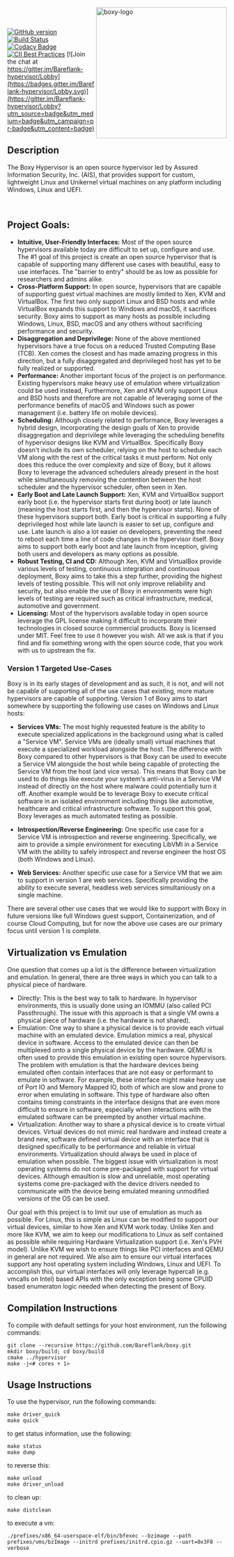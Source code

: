 <img src="https://github.com/Bareflank/boxy/raw/master/docs/boxy_logo.png" alt="boxy-logo" align="right" height="300" />

<br>
<br>

[![GitHub version](https://badge.fury.io/gh/bareflank%2Fboxy.svg)](https://badge.fury.io/gh/bareflank%2Fboxy)
[![Build Status](https://travis-ci.org/Bareflank/boxy.svg?branch=master)](https://travis-ci.org/Bareflank/boxy)
[![Codacy Badge](https://api.codacy.com/project/badge/Grade/d7cbb095527c43e09e775f58912cd5fd)](https://www.codacy.com/app/rianquinn/boxy?utm_source=github.com&amp;utm_medium=referral&amp;utm_content=Bareflank/boxy&amp;utm_campaign=Badge_Grade)
[![CII Best Practices](https://bestpractices.coreinfrastructure.org/projects/325/badge)](https://bestpractices.coreinfrastructure.org/projects/325)
[![Join the chat at https://gitter.im/Bareflank-hypervisor/Lobby](https://badges.gitter.im/Bareflank-hypervisor/Lobby.svg)](https://gitter.im/Bareflank-hypervisor/Lobby?utm_source=badge&utm_medium=badge&utm_campaign=pr-badge&utm_content=badge)

## Description

The Boxy Hypervisor is an open source hypervisor led by Assured Information Security, Inc. (AIS),
that provides support for custom, lightweight Linux and Unikernel virtual machines on any platform
including Windows, Linux and UEFI.

<br>

## Project Goals:

- **Intuitive, User-Friendly Interfaces:** Most of the open source hypervisors
  available today are difficult to set up, configure and use. The #1 goal of
  this project is create an open source hypervisor that is capable of supporting
  many different use cases with beautiful, easy to use interfaces. The
  "barrier to entry" should be as low as possible for researchers and admins
  alike.
- **Cross-Platform Support:** In open source, hypervisors that are capable of
  supporting guest virtual machines are mostly limited to Xen, KVM and
  VirtualBox. The first two only support Linux and BSD hosts and while VirtualBox
  expands this support to Windows and macOS, it sacrifices security.
  Boxy aims to support as many hosts as possible including Windows, Linux,
  BSD, macOS and any others without sacrificing performance and security.
- **Disaggregation and Deprivilege:** None of the above mentioned hypervisors
  have a true focus on a reduced Trusted Computing Base (TCB). Xen comes the closest
  and has made amazing progress in this direction, but a fully disaggregated and
  deprivileged host has yet to be fully realized or supported.
- **Performance:** Another important focus of the project is on performance.
  Existing hypervisors make heavy use of emulation where
  virtualization could be used instead, Furthermore, Xen and KVM only support
  Linux and BSD hosts and therefore are not capable of leveraging some of the
  performance benefits of macOS and Windows such as power management
  (i.e. battery life on mobile devices).
- **Scheduling:** Although closely related to performance, Boxy leverages a hybrid
  design, incorporating the design goals of Xen to provide disaggregation
  and deprivilege while leveraging the scheduling benefits of hypervisor designs
  like KVM and VirtualBox. Specifically Boxy doesn't include its own scheduler,
  relying on the host to schedule each VM along with the rest of the critical
  tasks it must perform. Not only does this reduce the over complexity and size
  of Boxy, but it allows Boxy to leverage the advanced schedulers already
  present in the host while simultaneously removing the contention between the
  host scheduler and the hypervisor scheduler, often seen in Xen.
- **Early Boot and Late Launch Support:** Xen, KVM and VirtualBox support early boot
  (i.e. the hypervisor starts first during boot) or late launch (meaning the host
  starts first, and then the hypervisor starts). None of these hypervisors support
  both. Early boot is critical
  in supporting a fully deprivileged host while late launch is easier to set
  up, configure and use. Late launch is also a lot easier on developers,
  preventing the need to reboot each time a line of code changes in the
  hypervisor itself. Boxy aims to support both early boot and late launch from
  inception, giving both users and developers as many options as possible.
- **Robust Testing, CI and CD:** Although Xen, KVM and VirtualBox provide various
  levels of testing, continuous integration and continuous deployment, Boxy
  aims to take this a step further, providing the highest levels of testing
  possible. This will not only improve reliability and security, but also enable
  the use of Boxy in environments were high levels of testing are required such
  as critical infrastructure, medical, automotive and government.
- **Licensing:** Most of the hypervisors available today in open source leverage
  the GPL license making it difficult to incorporate their technologies in
  closed source commercial products. Boxy is licensed under MIT. Feel free to use
  it however you wish. All we ask is that if you find and fix something
  wrong with the open source code, that you work with us to upstream the fix.

### Version 1 Targeted Use-Cases

Boxy is in its early stages of development and as such, it is not, and will not
be capable of supporting all of the use cases that existing, more mature
hypervisors are capable of supporting. Version 1 of Boxy aims to start
somewhere by supporting the following use cases on Windows and Linux hosts:

- **Services VMs:** The most highly requested feature is the ability to execute
  specialized applications in the background using what is called a "Service VM".
  Service VMs are (ideally small) virtual machines that execute a specialized
  workload alongside the host. The difference with Boxy compared
  to other hypervisors is that Boxy can be used to execute a Service VM alongside
  the host while being capable of protecting the Service VM from the host
  (and vice versa). This means that Boxy can be used to do things like execute
  your system's anti-virus in a Service VM instead of directly on the host
  where malware could potentially turn it off. Another example would be to
  leverage Boxy to execute critical software in an isolated environment including
  things like automotive, healthcare and critical infrastructure software.
  To support this goal, Boxy leverages as much automated testing as possible.

- **Introspection/Reverse Engineering:** One specific use case for a Service VM
  is introspection and reverse engineering. Specifically, we aim to provide a
  simple environment for executing LibVMI in a Service VM with the ability to
  safely introspect and reverse engineer the host OS (both Windows and Linux).

- **Web Services:** Another specific use case for a Service VM that we aim to
  support in version 1 are web services. Specifically providing the ability to
  execute several, headless web services simultaniously on a single machine.

There are several other use cases that we would like to support with Boxy in
future versions like full Windows guest support, Containerization, and
of course Cloud Computing, but for now the above use cases are our primary focus
until version 1 is complete.

## Virtualization vs Emulation

One question that comes up a lot is the difference between virtualization and
emulation. In general, there are three ways in which you can talk to a
physical piece of hardware.

- Directly: This is the best way to talk to hardware. In hypervisor environments,
  this is usually done using an IOMMU (also called PCI Passthrough). The issue
  with this approach is that a single VM owns a physical piece of hardware (i.e.
  the hardware is not shared).
- Emulation: One way to share a physical device is to provide each virtual
  machine with an emulated device. Emulation mimics a real, physical device in
  software. Access to the emulated device can then be multiplexed onto a
  single physical device by the hardware. QEMU is often used to provide this
  emulation in existing open source hypervisors. The problem with emulation is
  that the hardware devices being emulated often contain interfaces that are
  not easy or performant to emulate in software. For example, these interface
  might make heavy use of Port IO and Memory Mapped IO, both of which are
  slow and prone to error when emulating in software. This type of hardware
  also often contains timing constraints in the interface designs that are
  even more difficult to ensure in software, especially when interactions
  with the emulated software can be preempted by another virtual machine.
- Virtualization: Another way to share a physical device is to create virtual
  devices. Virtual devices do not mimic real hardware and instead create a
  brand new, software defined virtual device with an interface that is designed
  specifically to be performance and reliable in virtual environments.
  Virtualization should always be used in place of emulation when possible. The
  biggest issue with virtualization is most operating systems do not come
  pre-packaged with support for virtual devices. Although emaultion is slow and
  unreliable, most operating systems come pre-packaged with the device drivers
  needed to communicate with the device being emulated meaning unmodified versions
  of the OS can be used.

Our goal with this project is to limit our use of emulation as much as possible.
For Linux, this is simple as Linux can be modified to support our virtual devices,
similar to how Xen and KVM work today. Unlike Xen and more like KVM, we aim to keep
our modifications to Linux as self contained as possible while requiring Hardware
Virtualization support (i.e. Xen's PVH model). Unlike KVM we wish to ensure things like
PCI interfaces and QEMU in general are not required. We also aim to ensure our
virtual interfaces support any host operating system including Windows, Linux and
UEFI. To accomplish this, our virtual interfaces will only leverage hypercall
(e.g. vmcalls on Intel) based APIs with the only exception being some CPUID based
enumeraton logic needed when detecting the present of Boxy.

## Compilation Instructions

To compile with default settings for your host environment, run the following commands:

```
git clone --recursive https://github.com/Bareflank/boxy.git
mkdir boxy/build; cd boxy/build
cmake ../hypervisor
make -j<# cores + 1>
```

## Usage Instructions

To use the hypervisor, run the following commands:

```
make driver_quick
make quick
```

to get status information, use the following:

```
make status
make dump
```

to reverse this:

```
make unload
make driver_unload
```
to clean up:

```
make distclean
```

to execute a vm:

```
./prefixes/x86_64-userspace-elf/bin/bfexec --bzimage --path prefixes/vms/bzImage --initrd prefixes/initrd.cpio.gz --uart=0x3F8 --verbose
```
